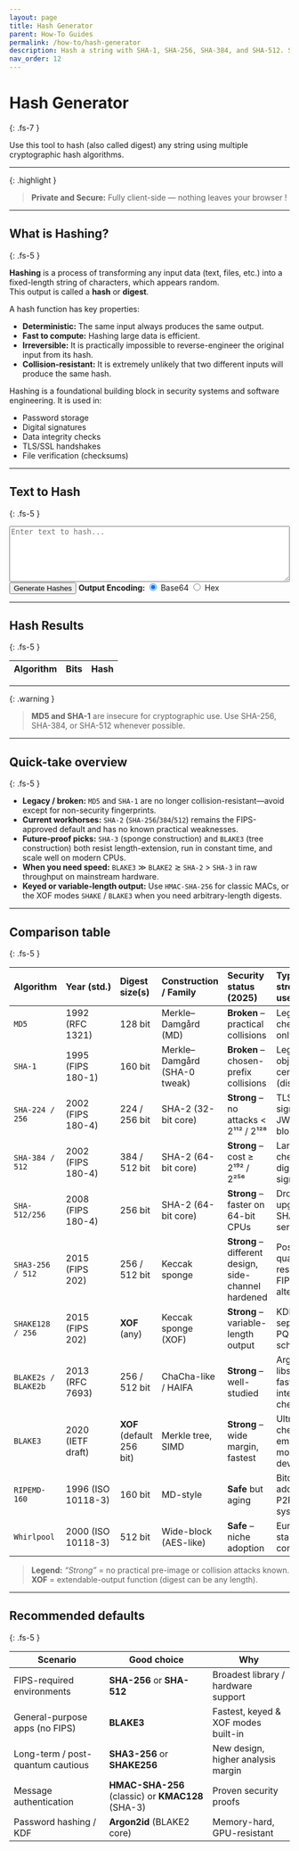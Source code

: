 ```yaml
---
layout: page
title: Hash Generator
parent: How-To Guides
permalink: /how-to/hash-generator
description: Hash a string with SHA-1, SHA-256, SHA-384, and SHA-512. See how different algorithms produce different results.
nav_order: 12
---
```



# Hash Generator
{: .fs-7 }

Use this tool to hash (also called digest) any string using multiple cryptographic hash algorithms.

---

{: .highlight }
> **Private and Secure:** Fully client-side — nothing leaves your browser !

---

## **What is Hashing?**
{: .fs-5 }

**Hashing** is a process of transforming any input data (text, files, etc.) into a fixed-length string of characters, which appears random.  
This output is called a **hash** or **digest**.

A hash function has key properties:

- **Deterministic:** The same input always produces the same output.
- **Fast to compute:** Hashing large data is efficient.
- **Irreversible:** It is practically impossible to reverse-engineer the original input from its hash.
- **Collision-resistant:** It is extremely unlikely that two different inputs will produce the same hash.

Hashing is a foundational building block in security systems and software engineering. It is used in:

- Password storage
- Digital signatures
- Data integrity checks
- TLS/SSL handshakes
- File verification (checksums)

---

## **Text to Hash**
{: .fs-5 }
<textarea id="hashInput" class="w-100 mb-2" style="width: 100%; min-height: 100px; font-family: monospace; color: #789;" placeholder="Enter text to hash..."></textarea>

<div class="mt-2">
  <button id="hashButton" class="btn btn-green">Generate Hashes</button>
  <label class="mb-1 font-weight-bold"><b>     Output Encoding:  </b></label>
  <input type="radio" id="outputBase64" name="outputEncoding" value="base64" class="ml-2" checked/>
  <label for="outputBase64">Base64</label>
  <input type="radio" id="outputHex" name="outputEncoding" value="hex" />
  <label for="outputHex">Hex</label>
</div>

---

## **Hash Results**
{: .fs-5 }
<table class="w-100 mt-4">
  <thead>
    <tr>
      <th>Algorithm</th>
      <th>Bits</th>
      <th>Hash</th>
    </tr>
  </thead>
  <tbody id="hashResults">
    <!-- Results will go here -->
  </tbody>
</table>

---

{: .warning }
> **MD5 and SHA-1** are insecure for cryptographic use.
> Use SHA-256, SHA-384, or SHA-512 whenever possible.


---


## **Quick-take overview**
{: .fs-5 }

* **Legacy / broken:** `MD5` and `SHA-1` are no longer collision-resistant—avoid except for non-security fingerprints.  
* **Current workhorses:** `SHA-2` (`SHA-256`/`384`/`512`) remains the FIPS-approved default and has no known practical weaknesses.  
* **Future-proof picks:** `SHA-3` (sponge construction) and `BLAKE3` (tree construction) both resist length-extension, run in constant time, and scale well on modern CPUs.  
* **When you need speed:** `BLAKE3` ≫ `BLAKE2` ≳ `SHA-2` > `SHA-3` in raw throughput on mainstream hardware.  
* **Keyed or variable-length output:** Use `HMAC-SHA-256` for classic MACs, or the XOF modes `SHAKE` / `BLAKE3` when you need arbitrary-length digests.

---

## **Comparison table**
{: .fs-5 }

| Algorithm            | Year&nbsp;(std.)    | Digest size(s) | Construction / Family | Security status (2025)        | Typical strengths / uses                              |
|:----------------------|:---------------------|:----------------|:-----------------------|:-------------------------------|:-------------------------------------------------------|
| `MD5`              | 1992 (RFC 1321)     | 128 bit        | Merkle–Damgård (MD)   | **Broken** – practical collisions | Legacy file checksums only                            |
| `SHA-1`            | 1995 (FIPS 180-1)   | 160 bit        | Merkle–Damgård (SHA-0 tweak) | **Broken** – chosen-prefix collisions | Legacy Git objects & old certs (discouraged)          |
| `SHA-224 / 256`    | 2002 (FIPS 180-4)   | 224 / 256 bit  | SHA-2 (32-bit core)   | **Strong** – no attacks < 2¹¹² / 2¹²⁸ | TLS, code signing, JWTs, blockchains                  |
| `SHA-384 / 512`    | 2002 (FIPS 180-4)   | 384 / 512 bit  | SHA-2 (64-bit core)   | **Strong** – cost ≥ 2¹⁹² / 2²⁵⁶   | Large-file checksums, digital signatures              |
| `SHA-512/256`      | 2008 (FIPS 180-4)   | 256 bit        | SHA-2 (64-bit core)   | **Strong** – faster on 64-bit CPUs | Drop-in upgrade for SHA-256 on servers                |
| `SHA3-256 / 512`   | 2015 (FIPS 202)     | 256 / 512 bit  | Keccak sponge         | **Strong** – different design, side-channel hardened | Post-quantum research, FIPS alternative               |
| `SHAKE128 / 256`   | 2015 (FIPS 202)     | **XOF** (any)  | Keccak sponge (XOF)   | **Strong** – variable-length output | KDFs, domain separation, PQ crypto schemes            |
| `BLAKE2s / BLAKE2b`| 2013 (RFC 7693)     | 256 / 512 bit  | ChaCha-like / HAIFA   | **Strong** – well-studied       | Argon2, libsodium, fast file integrity checks         |
| `BLAKE3`           | 2020 (IETF draft)   | **XOF** (default 256 bit) | Merkle tree, SIMD    | **Strong** – wide margin, fastest | Ultra-fast checksums, embedded & mobile devices       |
| `RIPEMD-160`       | 1996 (ISO 10118-3)  | 160 bit        | MD-style              | **Safe** but aging             | Bitcoin addresses, P2P legacy systems                 |
| `Whirlpool`        | 2000 (ISO 10118-3)  | 512 bit        | Wide-block (AES-like) | **Safe** – niche adoption       | European standards compliance                         |

> **Legend:** *“Strong”* = no practical pre-image or collision attacks known.  
> **XOF** = extendable-output function (digest can be any length).

---

## **Recommended defaults**
{: .fs-5 }

| Scenario                          | Good choice                | Why                                              |
|----------------------------------|----------------------------|--------------------------------------------------|
| FIPS-required environments       | **SHA-256** or **SHA-512** | Broadest library / hardware support              |
| General-purpose apps (no FIPS)   | **BLAKE3**                 | Fastest, keyed & XOF modes built-in              |
| Long-term / post-quantum cautious| **SHA3-256** or **SHAKE256** | New design, higher analysis margin               |
| Message authentication           | **HMAC-SHA-256** (classic) or **KMAC128** (SHA-3) | Proven security proofs                            |
| Password hashing / KDF           | **Argon2id** (BLAKE2 core) | Memory-hard, GPU-resistant                       |



<script src="https://cdn.jsdelivr.net/npm/jsrsasign@10.8.6"></script>
<script src="/assets/js/hash-generator.js" type="module"></script>
